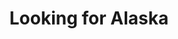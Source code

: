 ---
authors: John Green
title: Looking for Alaska
series:
narrators: Wil Wheaton
vibe:
summary: A kid on boarding school discovers himself as he expands his horizons by making friends.
rating: 👍
finished: 2024-02-07
year: 2024
---